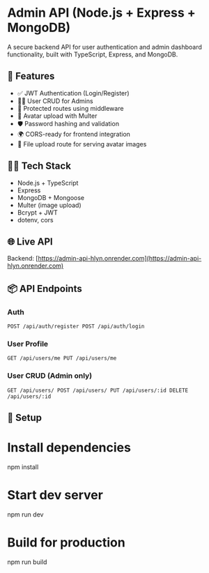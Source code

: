 # Admin API (Node.js + Express + MongoDB)

A secure backend API for user authentication and admin dashboard functionality, built with TypeScript, Express, and MongoDB.

## 🚀 Features

- ✅ JWT Authentication (Login/Register)
- 🧑‍💻 User CRUD for Admins
- 🔐 Protected routes using middleware
- 📸 Avatar upload with Multer
- 🛡️ Password hashing and validation
- 🌍 CORS-ready for frontend integration
- 📁 File upload route for serving avatar images

## 🧑‍💻 Tech Stack

- Node.js + TypeScript
- Express
- MongoDB + Mongoose
- Multer (image upload)
- Bcrypt + JWT
- dotenv, cors

## 🌐 Live API

Backend: [https://admin-api-hlyn.onrender.com](https://admin-api-hlyn.onrender.com)

## 📦 API Endpoints

### Auth
    POST /api/auth/register POST /api/auth/login

### User Profile
    GET /api/users/me PUT /api/users/me

### User CRUD (Admin only)
    GET /api/users/ POST /api/users/ PUT /api/users/:id DELETE /api/users/:id

## 🔧 Setup

# Install dependencies
npm install

# Start dev server
npm run dev

# Build for production
npm run build